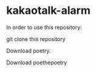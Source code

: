 # kakaotalk-alarm

In order to use this repository:

git clone this repository

Download poetry.

Download poethepoetry
